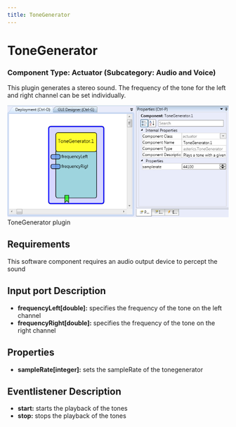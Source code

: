 ```yaml
---
title: ToneGenerator
---
```


# ToneGenerator

### Component Type: Actuator (Subcategory: Audio and Voice)

This plugin generates a stereo sound.
The frequency of the tone for the left and right channel can be set individually.

![Screenshot: ToneGenerator plugin](./img/tonegenerator.png "Screenshot: ToneGenerator plugin")  
ToneGenerator plugin

## Requirements

This software component requires an audio output device to percept the sound

## Input port Description

- **frequencyLeft\[double\]:** specifies the frequency of the tone on the left channel
- **frequencyRight\[double\]:** specifies the frequency of the tone on the right channel

## Properties

- **sampleRate\[integer\]:** sets the sampleRate of the tonegenerator

## Eventlistener Description

- **start:** starts the playback of the tones
- **stop:** stops the playback of the tones
